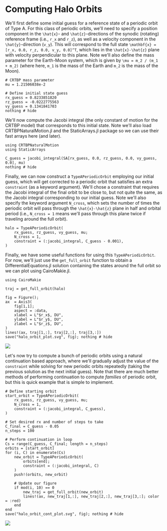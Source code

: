 # Computing Halo Orbits
We'll first define some initial guess for a reference state of a periodic orbit of Type A. For this class of periodic orbits, we'll need to specify a position component in the ``\hat{x}``- and ``\hat{z}``-directions of the synodic (rotating) reference frame (i.e., ``r_x`` and ``r_z``), as well as a velocity component in the ``\hat{y}``-direction (``v_y``). This will correspond to the full state ``\mathbf{x} = [r_x, 0.0, r_z, 0.0, v_y, 0.0]^T``, which lies in the ``\hat{x}-\hat{z}`` plane with velocity perpendicular to this plane. Note we'll also define the mass parameter for the Earth-Moon system, which is given by ``\mu = m_2 / (m_1 + m_2)`` (where here, ``m_1`` is the mass of the Earth and ``m_2`` is the mass of the Moon).

```@example simple_halo
# CRTBP mass parameter
mu = 1.21506038e-2

# Define initial state guess
rx_guess = 0.8233851820
rz_guess = -0.0222775563
vy_guess = 0.1341841703
nothing # hide
```

We'll now compute the Jacobi integral (the only constant of motion for the CRTBP model) that corresponds to this initial state. Note we'll also load CRTBPNaturalMotion.jl and the StaticArrays.jl package so we can use their fast arrays here (and later).
```@example simple_halo
using CRTBPNaturalMotion
using StaticArrays

C_guess = jacobi_integral(SA[rx_guess, 0.0, rz_guess, 0.0, vy_guess, 0.0], mu)
nothing # hide
```

Finally, we can now construct a `TypeAPeriodicOrbit` employing our initial guess, which will get corrected to a periodic orbit that satisfies an extra `constraint` (as a keyword argument). We'll chose a constraint that requires the Jacobi integral of the final orbit to be close to, but not quite the same, as the Jacobi integral corresponding to our initial guess. Note we'll also specify the keyword argument `N_cross`, which sets the number of times the periodic orbit will pass through the ``\hat{x}-\hat{z}`` plane in half and orbital period (i.e., `N_cross = 1` means we'll pass through this plane twice if traveling around the full orbit).
```@example simple_halo
halo = TypeAPeriodicOrbit(
    rx_guess, rz_guess, vy_guess, mu;
    N_cross = 1,
    constraint = (:jacobi_integral, C_guess - 0.001),
)
```

Finally, we have some useful functions for using this `TypeAPeriodicOrbit`. For now, we'll just use the `get_full_orbit` function to obtain a DifferentialEquations.jl solution containing the states around the full orbit so we can plot using CairoMakie.jl.
```@example simple_halo
using CairoMakie

traj = get_full_orbit(halo)

fig = Figure(); 
ax  = Axis3(
    fig[1,1]; 
    aspect = :data,
    xlabel = L"$r_x$, DU",
    ylabel = L"$r_y$, DU",
    zlabel = L"$r_z$, DU",
)
lines!(ax, traj[1,:], traj[2,:], traj[3,:])
save("halo_orbit_plot.svg", fig); nothing # hide
```

![](halo_orbit_plot.svg)

Let's now try to compute a bunch of periodic orbits using a natural continuation based approach, where we'll gradually adjust the value of the `constraint` while solving for new periodic orbits repeatedly (taking the previous solution as the next initial guess). Note that there are much better methods of performing continuation to compute *families* of periodic orbit, but this is quick example that is simple to implement.
```@example simple_halo
# Define starting orbit
start_orbit = TypeAPeriodicOrbit(
    rx_guess, rz_guess, vy_guess, mu;
    N_cross = 1,
    constraint = (:jacobi_integral, C_guess),
)

# Set desired rx and number of steps to take
C_final = C_guess - 0.05
n_steps = 100

# Perform continuation in loop
Cs = range(C_guess, C_final; length = n_steps)
orbits = [start_orbit]
for (i, C) in enumerate(Cs)
    new_orbit = TypeAPeriodicOrbit(
        orbits[end];
        constraint = (:jacobi_integral, C)
    )
    push!(orbits, new_orbit)

    # Update our figure
    if mod(i, 10) == 0
        new_traj = get_full_orbit(new_orbit)
        lines!(ax, new_traj[1,:], new_traj[2,:], new_traj[3,:]; color = :red)
    end
end
save("halo_orbit_cont_plot.svg", fig); nothing # hide
```

![](halo_orbit_cont_plot.svg)
